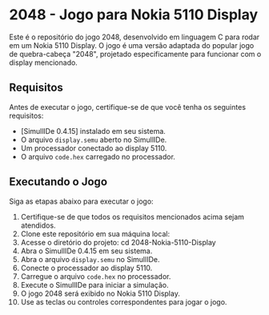 # 2048 - Jogo para Nokia 5110 Display

Este é o repositório do jogo 2048, desenvolvido em linguagem C para rodar em um Nokia 5110 Display. O jogo é uma versão adaptada do popular jogo de quebra-cabeça "2048", projetado especificamente para funcionar com o display mencionado.

## Requisitos

Antes de executar o jogo, certifique-se de que você tenha os seguintes requisitos:

- [SimullIDe 0.4.15] instalado em seu sistema.
- O arquivo `display.semu` aberto no SimullIDe.
- Um processador conectado ao display 5110.
- O arquivo `code.hex` carregado no processador.

## Executando o Jogo

Siga as etapas abaixo para executar o jogo:

1. Certifique-se de que todos os requisitos mencionados acima sejam atendidos.
2. Clone este repositório em sua máquina local:
3. Acesse o diretório do projeto: cd 2048-Nokia-5110-Display
4. Abra o SimullIDe 0.4.15 em seu sistema.
5. Abra o arquivo `display.semu` no SimullIDe.
6. Conecte o processador ao display 5110.
7. Carregue o arquivo `code.hex` no processador.
8. Execute o SimullIDe para iniciar a simulação.
9. O jogo 2048 será exibido no Nokia 5110 Display.
10. Use as teclas ou controles correspondentes para jogar o jogo.
